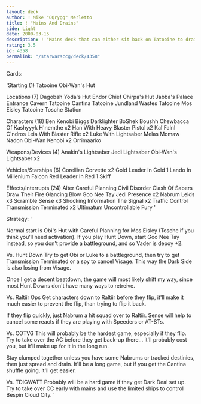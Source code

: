 ```yaml
---
layout: deck
author: ! Mike "OQrygg" Merletto
title: ! "Mains And Drains"
side: Light
date: 2000-03-15
description: ! "Mains deck that can either sit back on Tatooine to drain, or bring the fight to the opponent's turf."
rating: 3.5
id: 4358
permalink: "/starwarsccg/deck/4358"
---
```

Cards: 

'Starting (1)
Tatooine Obi-Wan's Hut

Locations (7)
Dagobah Yoda's Hut
Endor Chief Chirpa's Hut
Jabba's Palace Entrance Cavern
Tatooine Cantina
Tatooine Jundland Wastes
Tatooine Mos Eisley
Tatooine Tosche Station

Characters (18)
Ben Kenobi
Biggs Darklighter
BoShek
Boushh
Chewbacca Of Kashyyyk
H'nemthe x2
Han With Heavy Blaster Pistol x2
Kal'Falnl C'ndros
Leia With Blaster Rifle x2
Luke With Lightsaber
Melas
Momaw Nadon
Obi-Wan Kenobi x2
Orrimaarko

Weapons/Devices (4)
Anakin's Lightsaber
Jedi Lightsaber
Obi-Wan's Lightsaber x2

Vehicles/Starships (6)
Corellian Corvette x2
Gold Leader In Gold 1
Lando In Millenium Falcon
Red Leader In Red 1
Skiff

Effects/Interrupts (24)
Alter
Careful Planning
Civil Disorder
Clash Of Sabers
Draw Their Fire
Glancing Blow
Goo Nee Tay
Jedi Presence x2
Nabrum Leids x3
Scramble
Sense x3
Shocking Information
The Signal x2
Traffic Control
Transmission Terminated x2
Ultimatum
Uncontrollable Fury '

Strategy: '

Normal start is Obi's Hut with Careful Planning for Mos Eisley (Tosche if you think you'll need activation). If you play Hunt Down, start Goo Nee Tay instead, so you don't provide a battleground, and so Vader is depoy +2.

Vs. Hunt Down
Try to get Obi or Luke to a battleground, then try to get Transmission Terminated or a spy to cancel Visage. This way the Dark Side is also losing from Visage.

Once I get a decent beatdown, the game will most likely shift my way, since most Hunt Downs don't have many ways to retreive.

Vs. Raltiir Ops
Get characters down to Raltiir before they flip, it'll make it much easier to prevent the flip, than trying to flip it back.

If they flip quickly, just Nabrum a hit squad over to Raltiir. Sense will help to cancel some reacts if they are playing with Speeders or AT-STs.

Vs. COTVG
This will probably be the hardest game, especially if they flip. Try to take over the AC before they get back-up there... it'll probably cost you, but it'll make up for it in the long run.

Stay clumped together unless you have some Nabrums or tracked destinies, then just spread and drain. It'll be a long game, but if you get the Cantina shuffle going, it'll get easier.

Vs. TDIGWATT
Probably will be a hard game if they get Dark Deal set up. Try to take over CC early with mains and use the limited ships to control Bespin Cloud City. '
